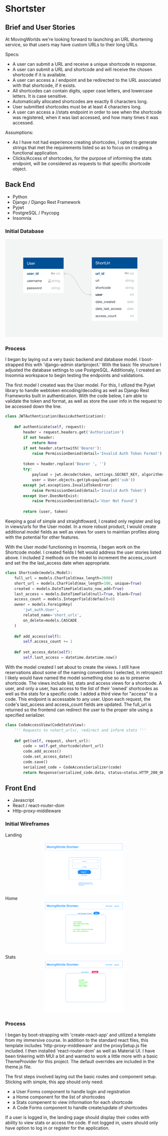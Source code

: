 # Shortster

## Brief and User Stories

At MovingWorlds we're looking forward to launching an URL shortening service, so that users may have custom URLs to their long URLs.

Specs:
*	A user can submit a URL and receive a unique shortcode in response.
*	A user can submit a URL and shortcode and will receive the chosen shortcode if it is available.
*	A user can access a /<shortcode> endpoint and be redirected to the URL associated with that shortcode, if it exists.
*	All shortcodes can contain digits, upper case letters, and lowercase letters. It is case sensitive.
*	Automatically allocated shortcodes are exactly 6 characters long.
*	User submitted shortcodes must be at least 4 characters long.
*	A user can access a /<shortcode>/stats endpoint in order to see when the shortcode was registered, when it was last accessed, and how many times it was accessed.

Assumptions:
* As I have not had experience creating shortcodes, I opted to generate strings that met the requirements listed so as to focus on creating a functional application.
* Clicks/Access of shortcodes, for the purpose of informing the stats endpoint, will be considered as requests to that specific shortcode object.

## Back End
* Python
* Django / Django Rest Framework
* Pyjwt
* PostgreSQL / Psycopg
* Insomnia

### Initial Database
<div align='center'>
<img src='./images/initial-db.png'>
</div>

### Process

I began by laying out a very basic backend and database model. I boot-strapped this with 'django-admin startproject.' With the basic file structure I adjusted the database settings to use PostgreSQL. Additionaly, I created an Insomnia workspace to begin testing the endpoints and validations.

The first model I created was the User model. For this, I utlized the Pyjwt library to handle webtoken encoding/decoding as well as Django Rest Frameworks built in authentication. With the code below, I am able to validate the token and format, as well as store the user info in the request to be accessed down the line. 

```python
class JWTAuthentication(BasicAuthentication):

    def authenticate(self, request):
        header = request.headers.get('Authorization')
        if not header:
            return None
        if not header.startswith('Bearer'):
            raise PermissionDenied(detail='Invalid Auth Token Format')

        token = header.replace('Bearer ', '')
        try:
            payload = jwt.decode(token, settings.SECRET_KEY, algorithms=['HS256'])
            user = User.objects.get(pk=payload.get('sub'))
        except jwt.exceptions.InvalidTokenError:
            raise PermissionDenied(detail='Invalid Auth Token')
        except User.DoesNotExist:
            raise PermissionDenied(detail='User Not Found')

        return (user, token)
```

Keeping a goal of simple and straightfoward, I created only register and log in views/urls for the User model. In a more robust product, I would create additional model fields as well as views for users to maintian profiles along with the potential for other features.

With the User model functioning in Insomnia, I began work on the Shortcode model. I created fields I felt would address the user stories listed above. I included 2 methods on the model to increment the access_count and set the the last_access date when appropriate.

```python
class Shortcode(models.Model):
    full_url = models.CharField(max_length=2000)
    short_url = models.CharField(max_length=100, unique=True)
    created = models.DateTimeField(auto_now_add=True)
    last_access = models.DateTimeField(null=True, blank=True)
    access_count = models.IntegerField(default=0)
    owner = models.ForeignKey(
        'jwt_auth.User',
        related_name='short_urls',
        on_delete=models.CASCADE
    )

    def add_access(self):
        self.access_count += 1

    def set_access_date(self):
        self.last_access = datetime.datetime.now()
```

With the model created I set about to create the views. I still have reservations about some of the naming conventions I selected, in retrospect I likely would have named the model something else so as to preserve shortcode. The views include list, stats and access views for a shortcode. A user, and only a user, has access to the list of their 'owned' shortcodes as well as the stats for a specific code. I added a third view for "access" to a code. This endpoint is accessable to any user. Upon each request, the code's last_access and access_count fields are updated. The full_url is returned so the frontend can redirect the user to the proper site using a specified serializer.

```python
class CodeAccessView(CodeStatsView):
    ''' Requests to <short_url>/, redirect and inform stats '''

    def get(self, request, short_url):
        code = self.get_shortcode(short_url)
        code.add_access()
        code.set_access_date()
        code.save()
        serialized_code = CodeAccessSerializer(code)
        return Response(serialized_code.data, status=status.HTTP_200_OK)
```

## Front End
* Javascript
* React / react-router-dom
* Http-proxy-middleware

### Initial Wireframes

Landing
<div align='center'>
  <img src='./images/shortster_landing.png' width='50%'>
</div>
Home
<div align='center'>
  <img src='./images/shortster-home.png' width='50%'>
</div>
Stats
<div align='center'>
  <img src='./images/shortster_stats.png' width='50%'>
</div>

### Process

I began by boot-strapping with 'create-react-app' and utilized a template from my immersive course. In addition to the standard react files, this template includes 'http-proxy-middleware' and the proxySetup.js file included. I then installed 'react-router-dom' as well as Material UI. I have been tinkering with MUI a bit and wanted to work a little more with a basic ThemeProvider for this project. The default overrides are included in the theme.js file.

The first steps involved laying out the basic routes and component setup. Sticking with simple, this app should only need:

* a User Forms component to handle login and registration
* a Home component for the list of shortcodes
* a Stats compenent to view information for each shortcode
* A Code Forms component to handle create/update of shortcodes

If a user is logged in, the landing page should display their codes with ability to view stats or access the code. If not logged in, users should only have option to log in or register for the application.

